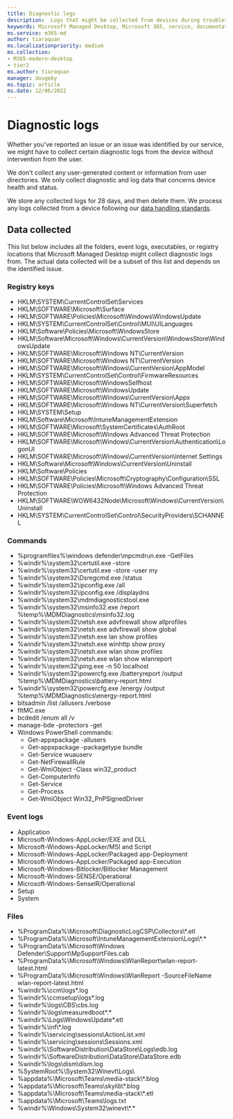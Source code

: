 ```yaml
---
title: Diagnostic logs
description:  Logs that might be collected from devices during troubleshooting and how they're stored
keywords: Microsoft Managed Desktop, Microsoft 365, service, documentation
ms.service: m365-md
author: tiaraquan
ms.localizationpriority: medium
ms.collection: 
- M365-modern-desktop
- tier2
ms.author: tiaraquan
manager: dougeby
ms.topic: article
ms.date: 12/06/2022
---
```


# Diagnostic logs

Whether you've reported an issue or an issue was identified by our service, we might have to collect certain diagnostic logs from the device without intervention from the user.

We don't collect any user-generated content or information from user directories. We only collect diagnostic and log data that concerns device health and status.

We store any collected logs for 28 days, and then delete them. We process any logs collected from a device following our [data handling standards](../references/privacy-personal-data.md).

## Data collected

This list below includes all the folders, event logs, executables, or registry locations that Microsoft Managed Desktop might collect diagnostic logs from. The actual data collected will be a subset of this list and depends on the identified issue.

### Registry keys

- HKLM\\SYSTEM\\CurrentControlSet\\Services
- HKLM\\SOFTWARE\\Microsoft\\Surface
- HKLM\\SOFTWARE\\Policies\\Microsoft\\Windows\\WindowsUpdate
- HKLM\\SYSTEM\\CurrentControlSet\\Control\\MUI\\UILanguages
- HKLM\\Software\\Policies\\Microsoft\\WindowsStore
- HKLM\\Software\\Microsoft\\Windows\\CurrentVersion\\WindowsStore\\WindowsUpdate
- HKLM\\SOFTWARE\\Microsoft\\Windows NT\\CurrentVersion
- HKLM\\SOFTWARE\\Microsoft\\Windows NT\\CurrentVersion
- HKLM\\SOFTWARE\\Microsoft\\Windows\\CurrentVersion\\AppModel
- HKLM\\SYSTEM\\CurrentControlSet\\Control\\FirmwareResources
- HKLM\\SOFTWARE\\Microsoft\\WindowsSelfhost
- HKLM\\SOFTWARE\\Microsoft\\WindowsUpdate
- HKLM\\SOFTWARE\\Microsoft\\Windows\\CurrentVersion\\Appx
- HKLM\\SOFTWARE\\Microsoft\\Windows NT\\CurrentVersion\\Superfetch
- HKLM\\SYSTEM\\Setup
- HKLM\\Software\\Microsoft\\IntuneManagementExtension
- HKLM\\SOFTWARE\\Microsoft\\SystemCertificates\\AuthRoot
- HKLM\\SOFTWARE\\Microsoft\\Windows Advanced Threat Protection
- HKLM\\SOFTWARE\\Microsoft\\Windows\\CurrentVersion\\Authentication\\LogonUI
- HKLM\\SOFTWARE\\Microsoft\\Windows\\CurrentVersion\\Internet Settings
- HKLM\\Software\\Microsoft\\Windows\\CurrentVersion\\Uninstall
- HKLM\\Software\\Policies
- HKLM\\SOFTWARE\\Policies\\Microsoft\\Cryptography\\Configuration\\SSL
- HKLM\\SOFTWARE\\Policies\\Microsoft\\Windows Advanced Threat Protection
- HKLM\\SOFTWARE\\WOW6432Node\\Microsoft\\Windows\\CurrentVersion\\Uninstall
- HKLM\\SYSTEM\\CurrentControlSet\\Control\\SecurityProviders\\SCHANNEL

### Commands

- %programfiles%\\windows defender\\mpcmdrun.exe -GetFiles
- %windir%\\system32\\certutil.exe -store
- %windir%\\system32\\certutil.exe -store -user my
- %windir%\\system32\\Dsregcmd.exe /status
- %windir%\\system32\\ipconfig.exe /all
- %windir%\\system32\\ipconfig.exe /displaydns
- %windir%\\system32\\mdmdiagnosticstool.exe
- %windir%\\system32\\msinfo32.exe /report %temp%\\MDMDiagnostics\\msinfo32.log
- %windir%\\system32\\netsh.exe advfirewall show allprofiles
- %windir%\\system32\\netsh.exe advfirewall show global
- %windir%\\system32\\netsh.exe lan show profiles
- %windir%\\system32\\netsh.exe winhttp show proxy
- %windir%\\system32\\netsh.exe wlan show profiles
- %windir%\\system32\\netsh.exe wlan show wlanreport
- %windir%\\system32\\ping.exe -n 50 localhost
- %windir%\\system32\\powercfg.exe /batteryreport /output %temp%\\MDMDiagnostics\\battery-report.html
- %windir%\\system32\\powercfg.exe /energy /output %temp%\\MDMDiagnostics\\energy-report.html
- bitsadmin /list /allusers /verbose
- fltMC.exe
- bcdedit /enum all /v
- manage-bde -protectors -get
- Windows PowerShell commands:
    - Get-appxpackage -allusers
    - Get-appxpackage -packagetype bundle
    - Get-Service wuauserv
    - Get-NetFirewallRule
    - Get-WmiObject -Class win32\_product
    - Get-ComputerInfo
    - Get-Service
    - Get-Process
    - Get-WmiObject Win32\_PnPSignedDriver

### Event logs

- Application
- Microsoft-Windows-AppLocker/EXE and DLL
- Microsoft-Windows-AppLocker/MSI and Script
- Microsoft-Windows-AppLocker/Packaged app-Deployment
- Microsoft-Windows-AppLocker/Packaged app-Execution
- Microsoft-Windows-Bitlocker/Bitlocker Management
- Microsoft-Windows-SENSE/Operational
- Microsoft-Windows-SenseIR/Operational
- Setup
- System

### Files

- %ProgramData%\\Microsoft\\DiagnosticLogCSP\\Collectors\\\*.etl
- %ProgramData%\\Microsoft\\IntuneManagementExtension\\Logs\\\*.\*
- %ProgramData%\\Microsoft\\Windows Defender\\Support\\MpSupportFiles.cab
- %ProgramData%\\Microsoft\\Windows\\WlanReport\\wlan-report-latest.html
- %ProgramData%\\Microsoft\\Windows\\WlanReport -SourceFileName wlan-report-latest.html
- %windir%\\ccm\\logs\*.log
- %windir%\\ccmsetup\\logs\*.log
- %windir%\\logs\\CBS\\cbs.log
- %windir%\\logs\\measuredboot\*.\*
- %windir%\\Logs\\WindowsUpdate\*.etl
- %windir%\\inf\\\*.log
- %windir%\\servicing\\sessions\\ActionList.xml
- %windir%\\servicing\\sessions\\Sessions.xml
- %windir%\\SoftwareDistribution\\DataStore\\Logs\\edb.log
- %windir%\\SoftwareDistribution\\DataStore\\DataStore.edb
- %windir%\\logs\\dism\\dism.log
- %SystemRoot%\\System32\\Winevt\\Logs\\
- %appdata%\\Microsoft\\Teams\\media-stack\\\*.blog
- %appdata%\\Microsoft\\Teams\\skylib\\\*.blog
- %appdata%\\Microsoft\\Teams\\media-stack\\\*.etl
- %appdata%\\Microsoft\\Teams\\logs.txt
- %windir%\\Windows\\System32\\winevt\\\*.\*
